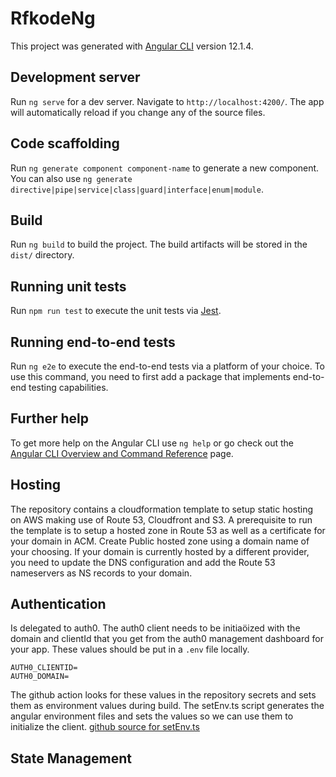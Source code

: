 # RfkodeNg

This project was generated with [Angular CLI](https://github.com/angular/angular-cli) version 12.1.4.

## Development server

Run `ng serve` for a dev server. Navigate to `http://localhost:4200/`. The app will automatically reload if you change any of the source files.

## Code scaffolding

Run `ng generate component component-name` to generate a new component. You can also use `ng generate directive|pipe|service|class|guard|interface|enum|module`.

## Build

Run `ng build` to build the project. The build artifacts will be stored in the `dist/` directory.

## Running unit tests

Run `npm run test` to execute the unit tests via [Jest](https://jestjs.io).

## Running end-to-end tests

Run `ng e2e` to execute the end-to-end tests via a platform of your choice. To use this command, you need to first add a package that implements end-to-end testing capabilities.

## Further help

To get more help on the Angular CLI use `ng help` or go check out the [Angular CLI Overview and Command Reference](https://angular.io/cli) page.

## Hosting
The repository contains a cloudformation template to setup static hosting on AWS making use of Route 53, Cloudfront and S3. A prerequisite to run the template is to setup a hosted zone in Route 53 as well as a certificate for your domain in ACM.
Create Public hosted zone using a domain name of your choosing.
If your domain is currently hosted by a different provider, you need to update the DNS configuration and add the Route 53 nameservers as NS records to your domain.

## Authentication
Is delegated to auth0.
The auth0 client needs to be initiaöized with the domain and clientId that you get from the auth0 management dashboard for your app.
These values should be put in a ```.env``` file locally.

```
AUTH0_CLIENTID=
AUTH0_DOMAIN=
```
The github action looks for these values in the repository secrets and sets them as environment values during build.
The setEnv.ts script generates the angular environment files and sets the values so we can use them to initialize the client.
[github source for setEnv.ts](https://gist.github.com/richierich25/ba4170ef5bdcc4ea3739bdec3c04e97d#file-setenv-ts) 

## State Management
